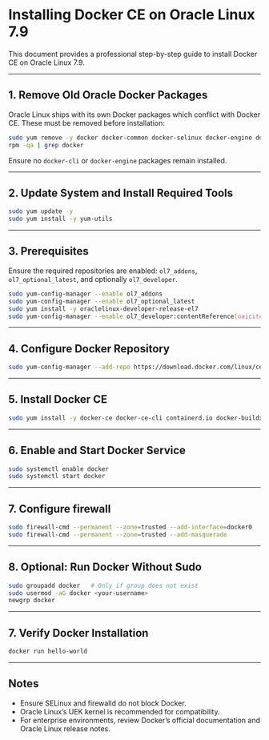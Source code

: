 # Installing Docker CE on Oracle Linux 7.9

This document provides a professional step-by-step guide to install Docker CE on Oracle Linux 7.9.

---

## 1. Remove Old Oracle Docker Packages

Oracle Linux ships with its own Docker packages which conflict with Docker CE. These must be removed before installation:

```bash
sudo yum remove -y docker docker-common docker-selinux docker-engine docker-client docker-cli
rpm -qa | grep docker
```

Ensure no `docker-cli` or `docker-engine` packages remain installed.

---

## 2. Update System and Install Required Tools

```bash
sudo yum update -y
sudo yum install -y yum-utils
```

---

## 3. Prerequisites

Ensure the required repositories are enabled: `ol7_addons`, `ol7_optional_latest`, and optionally `ol7_developer`.

```bash
sudo yum-config-manager --enable ol7_addons
sudo yum-config-manager --enable ol7_optional_latest
sudo yum install -y oraclelinux-developer-release-el7
sudo yum-config-manager --enable ol7_developer:contentReference[oaicite:2]{index=2}
```

---

## 4. Configure Docker Repository

```bash
sudo yum-config-manager --add-repo https://download.docker.com/linux/centos/docker-ce.repo
```

---

## 5. Install Docker CE

```bash
sudo yum install -y docker-ce docker-ce-cli containerd.io docker-buildx-plugin docker-compose-plugin
```

---

## 6. Enable and Start Docker Service

```bash
sudo systemctl enable docker
sudo systemctl start docker
```

---

## 7. Configure firewall

```bash
sudo firewall-cmd --permanent --zone=trusted --add-interface=docker0
sudo firewall-cmd --permanent --zone=trusted --add-masquerade
```

---

## 8. Optional: Run Docker Without Sudo

```bash
sudo groupadd docker   # Only if group does not exist
sudo usermod -aG docker <your-username>
newgrp docker
```

---

## 7. Verify Docker Installation

```bash
docker run hello-world
```

---

## Notes

- Ensure SELinux and firewalld do not block Docker.
- Oracle Linux’s UEK kernel is recommended for compatibility.
- For enterprise environments, review Docker’s official documentation and Oracle Linux release notes.
